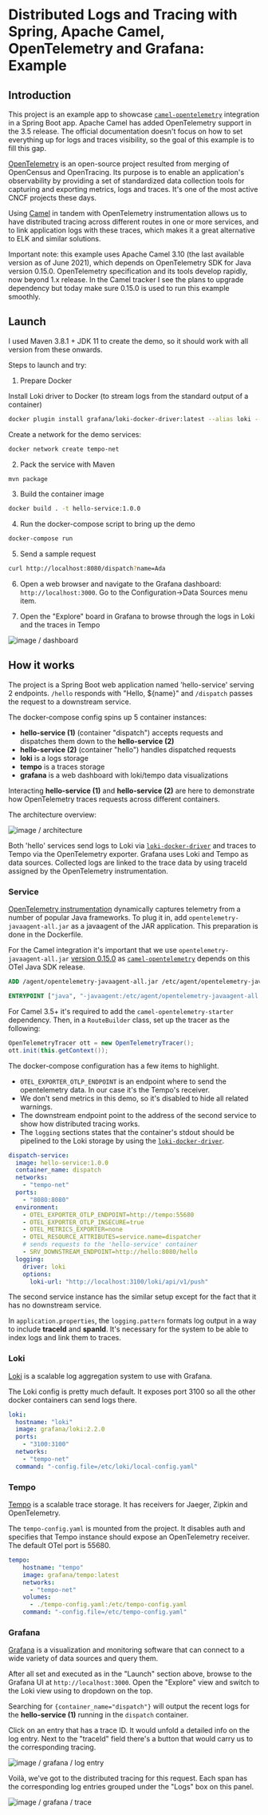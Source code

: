 # Distributed Logs and Tracing with Spring, Apache Camel, OpenTelemetry and Grafana: Example

## Introduction

This project is an example app to showcase [`camel-opentelemetry`](https://camel.apache.org/components/3.7.x/others/opentelemetry.html) integration in a Spring Boot app. Apache Camel has added OpenTelemetry support in the 3.5 release. The official documentation doesn't focus on how to set everything up for logs and traces visibility, so the goal of this example is to fill this gap.        

[OpenTelemetry](https://opentelemetry.io/) is an open-source project resulted from merging of OpenCensus and OpenTracing. Its purpose is to enable an application's observability by providing a set of standardized data collection tools for capturing and exporting metrics, logs and traces. It's one of the most active CNCF projects these days.

Using [Camel](https://camel.apache.org/) in tandem with OpenTelemetry instrumentation allows us to have distributed tracing across different routes in one or more services, and to link application logs with these traces, which makes it a great alternative to ELK and similar solutions.        

Important note: this example uses Apache Camel 3.10 (the last available version as of June 2021), which depends on OpenTelemetry SDK for Java version 0.15.0. OpenTelemetry specification and its tools develop rapidly, now beyond 1.x release. In the Camel tracker I see the plans to upgrade dependency but today make sure 0.15.0 is used to run this example smoothly.     

## Launch 

I used Maven 3.8.1 + JDK 11 to create the demo, so it should work with all version from these onwards.

Steps to launch and try:

1. Prepare Docker 

Install Loki driver to Docker (to stream logs from the standard output of a container)

```sh
docker plugin install grafana/loki-docker-driver:latest --alias loki --grant-all-permissions
```

Create a network for the demo services:

```sh
docker network create tempo-net
```

2. Pack the service with Maven

```sh
mvn package
```

3. Build the container image

```sh
docker build . -t hello-service:1.0.0
```

4. Run the docker-compose script to bring up the demo

```sh
docker-compose run
```

5. Send a sample request 

```sh
curl http://localhost:8080/dispatch?name=Ada
```
6. Open a web browser and navigate to the Grafana dashboard: `http://localhost:3000`. Go to the Configuration->Data Sources menu item.

7. Open the "Explore" board in Grafana to browse through the logs in Loki and the traces in Tempo

![image / dashboard](readme/grafana.png)

## How it works

The project is a Spring Boot web application named 'hello-service' serving 2 endpoints. `/hello` responds with "Hello, ${name}" and `/dispatch` passes the request to a downstream service. 

The docker-compose config spins up 5 container instances:
- **hello-service (1)** (container "dispatch") accepts requests and dispatches them down to the **hello-service (2)**  
- **hello-service (2)** (container "hello") handles dispatched requests 
- **loki** is a logs storage
- **tempo** is a traces storage
- **grafana** is a web dashboard with loki/tempo data visualizations

Interacting **hello-service (1)** and **hello-service (2)** are here to demonstrate how OpenTelemetry traces requests across different containers.   

The architecture overview:

![image / architecture](readme/architecture.png)

Both 'hello' services send logs to Loki via [`loki-docker-driver`](https://grafana.com/docs/loki/latest/clients/docker-driver/) and traces to Tempo via the OpenTelemetry exporter. Grafana uses Loki and Tempo as data sources. Collected logs are linked to the trace data by using traceId assigned by the OpenTelemetry instrumentation.  

### Service

[OpenTelemetry instrumentation](https://github.com/open-telemetry/opentelemetry-java-instrumentation) dynamically captures telemetry from a number of popular Java frameworks. To plug it in, add `opentelemetry-javaagent-all.jar` as a javaagent of the JAR application. This preparation is done in the Dockerfile.

For the Camel integration it's important that we use `opentelemetry-javaagent-all.jar` [version 0.15.0](https://github.com/open-telemetry/opentelemetry-java-instrumentation/tree/v0.15.x) as [`camel-opentelemetry`](https://camel.apache.org/components/3.7.x/others/opentelemetry.html) depends on this OTel Java SDK release.  

```dockerfile
ADD /agent/opentelemetry-javaagent-all.jar /etc/agent/opentelemetry-javaagent-all.jar

ENTRYPOINT ["java", "-javaagent:/etc/agent/opentelemetry-javaagent-all.jar" , "-jar", "observable-service.jar"]
```

For Camel 3.5+ it's required to add the `camel-opentelemetry-starter` dependency. Then, in a `RouteBuilder` class, set up the tracer as the following:

```java
OpenTelemetryTracer ott = new OpenTelemetryTracer();
ott.init(this.getContext());
```
The docker-compose configuration has a few items to highlight.
- `OTEL_EXPORTER_OTLP_ENDPOINT` is an endpoint where to send the opentelemetry data. In our case it's the Tempo's receiver.
- We don't send metrics in this demo, so it's disabled to hide all related warnings.
- The downstream endpoint point to the address of the second service to show how distributed tracing works.  
- The `logging` sections states that the container's stdout should be pipelined to the Loki storage by using the [`loki-docker-driver`](https://grafana.com/docs/loki/latest/clients/docker-driver/).

```yaml
dispatch-service:
  image: hello-service:1.0.0
  container_name: dispatch
  networks:
    - "tempo-net"
  ports:
    - "8080:8080"
  environment:
    - OTEL_EXPORTER_OTLP_ENDPOINT=http://tempo:55680
    - OTEL_EXPORTER_OTLP_INSECURE=true
    - OTEL_METRICS_EXPORTER=none
    - OTEL_RESOURCE_ATTRIBUTES=service.name=dispatcher
    # sends requests to the 'hello-service' container
    - SRV_DOWNSTREAM_ENDPOINT=http://hello:8080/hello
  logging:
    driver: loki
    options:
      loki-url: "http://localhost:3100/loki/api/v1/push"
```

The second service instance has the similar setup except for the fact that it has no downstream service.

In `application.properties`, the `logging.pattern` formats log output in a way to include **traceId** and **spanId**. It's necessary for the system to be able to index logs and link them to traces.

### Loki

[Loki](https://grafana.com/oss/loki/) is a scalable log aggregation system to use with Grafana.

The Loki config is pretty much default. It exposes port 3100 so all the other docker containers can send logs there. 

```yaml
loki:
  hostname: "loki"
  image: grafana/loki:2.2.0
  ports:
    - "3100:3100"
  networks:
    - "tempo-net"
  command: "-config.file=/etc/loki/local-config.yaml"
```

### Tempo

[Tempo](https://grafana.com/oss/tempo/) is a scalable trace storage. It has receivers for Jaeger, Zipkin and OpenTelemetry.

The `tempo-config.yaml` is mounted from the project. It disables auth and specifies that Tempo instance should expose an OpenTelemetry receiver. The default OTel port is 55680.

```yaml
tempo:
    hostname: "tempo"
    image: grafana/tempo:latest
    networks:
      - "tempo-net"
    volumes:
      - ./tempo-config.yaml:/etc/tempo-config.yaml
    command: "-config.file=/etc/tempo-config.yaml"
```

### Grafana

[Grafana](https://grafana.com/) is a visualization and monitoring software that can connect to a wide variety of data sources and query them. 

After all set and executed as in the "Launch" section above, browse to the Grafana UI at `http://localhost:3000`. Open the "Explore" view and switch to the Loki view using to dropdown on the top.

Searching for `{container_name="dispatch"}` will output the recent logs for the **hello-service (1)** running in the `dispatch` container.

Click on an entry that has a trace ID. It would unfold a detailed info on the log entry. Next to the "traceId" field there's a button that would carry us to the corresponding tracing.   

![image / grafana / log entry](readme/grafana_loki_log.png)

Voilà, we've got to the distributed tracing for this request. Each span has the corresponding log entries grouped under the "Logs" box on this panel.    

![image / grafana / trace](readme/grafana_tempo_trace.png)
